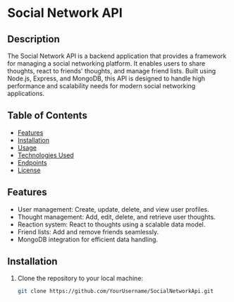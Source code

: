 # Social Network API

## Description
The Social Network API is a backend application that provides a framework for managing a social networking platform. 
It enables users to share thoughts, react to friends' thoughts, and manage friend lists. 
Built using Node.js, Express, and MongoDB, 
this API is designed to handle high performance and scalability needs
for modern social networking applications.

## Table of Contents
- [Features](#features)
- [Installation](#installation)
- [Usage](#usage)
- [Technologies Used](#technologies-used)
- [Endpoints](#endpoints)
- [License](#license)

## Features
- User management: Create, update, delete, and view user profiles.
- Thought management: Add, edit, delete, and retrieve user thoughts.
- Reaction system: React to thoughts using a scalable data model.
- Friend lists: Add and remove friends seamlessly.
- MongoDB integration for efficient data handling.

## Installation
1. Clone the repository to your local machine:
   ```bash
   git clone https://github.com/YourUsername/SocialNetworkApi.git
